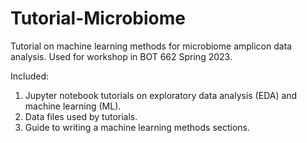 # Tutorial-Microbiome

Tutorial on machine learning methods for microbiome amplicon data analysis. Used for workshop in BOT 662 Spring 2023.

Included:
1. Jupyter notebook tutorials on exploratory data analysis (EDA) and machine learning (ML).
1. Data files used by tutorials.
1. Guide to writing a machine learning methods sections.


